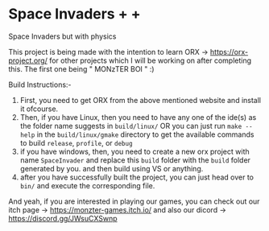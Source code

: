 # Space Invaders + +
Space Invaders but with physics


This project is being made with the intention to learn ORX -> https://orx-project.org/ for other projects which I will be working on after completing this.
The first one being " MONzTER BOI " :)


Build Instructions:-
1) First, you need to get ORX from the above mentioned website and install it ofcourse.
2) Then, if you have Linux, then you need to have any one of the ide(s) as the folder name suggests in `build/linux/` OR you can just run `make --help` in the `build/linux/gmake` directory to get the available commands to build `release`, `profile`, or `debug` 
2) if you have windows, then, you need to create a new orx project with name `SpaceInvader` and replace this `build` folder with the `build` folder generated by you. and then build using VS or anything.
3) after you have successfully built the project, you can just head over to `bin/` and execute the corresponding file.

And yeah, if you are interested in playing our games, you can check out our itch page -> https://monzter-games.itch.io/ and also our dicord -> https://discord.gg/JWsuCXSwnp


